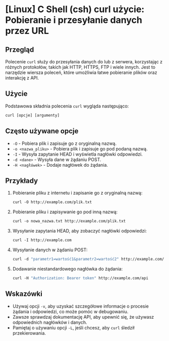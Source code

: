 # [Linux] C Shell (csh) curl użycie: Pobieranie i przesyłanie danych przez URL

## Przegląd
Polecenie `curl` służy do przesyłania danych do lub z serwera, korzystając z różnych protokołów, takich jak HTTP, HTTPS, FTP i wiele innych. Jest to narzędzie wiersza poleceń, które umożliwia łatwe pobieranie plików oraz interakcję z API.

## Użycie
Podstawowa składnia polecenia `curl` wygląda następująco:

```csh
curl [opcje] [argumenty]
```

## Często używane opcje
- `-O` - Pobiera plik i zapisuje go z oryginalną nazwą.
- `-o <nazwa_pliku>` - Pobiera plik i zapisuje go pod podaną nazwą.
- `-I` - Wysyła zapytanie HEAD i wyświetla nagłówki odpowiedzi.
- `-d <dane>` - Wysyła dane w żądaniu POST.
- `-H <nagłówek>` - Dodaje nagłówek do żądania.

## Przykłady
1. Pobieranie pliku z internetu i zapisanie go z oryginalną nazwą:
   ```csh
   curl -O http://example.com/plik.txt
   ```

2. Pobieranie pliku i zapisywanie go pod inną nazwą:
   ```csh
   curl -o nowa_nazwa.txt http://example.com/plik.txt
   ```

3. Wysyłanie zapytania HEAD, aby zobaczyć nagłówki odpowiedzi:
   ```csh
   curl -I http://example.com
   ```

4. Wysyłanie danych w żądaniu POST:
   ```csh
   curl -d "parametr1=wartość1&parametr2=wartość2" http://example.com/api
   ```

5. Dodawanie niestandardowego nagłówka do żądania:
   ```csh
   curl -H "Authorization: Bearer token" http://example.com/api
   ```

## Wskazówki
- Używaj opcji `-v`, aby uzyskać szczegółowe informacje o procesie żądania i odpowiedzi, co może pomóc w debugowaniu.
- Zawsze sprawdzaj dokumentację API, aby upewnić się, że używasz odpowiednich nagłówków i danych.
- Pamiętaj o używaniu opcji `-L`, jeśli chcesz, aby `curl` śledził przekierowania.